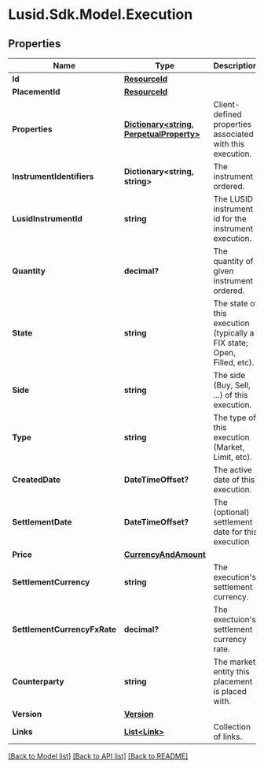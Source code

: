 
# Lusid.Sdk.Model.Execution

## Properties

Name | Type | Description | Notes
------------ | ------------- | ------------- | -------------
**Id** | [**ResourceId**](ResourceId.md) |  | 
**PlacementId** | [**ResourceId**](ResourceId.md) |  | 
**Properties** | [**Dictionary&lt;string, PerpetualProperty&gt;**](PerpetualProperty.md) | Client-defined properties associated with this execution. | [optional] 
**InstrumentIdentifiers** | **Dictionary&lt;string, string&gt;** | The instrument ordered. | 
**LusidInstrumentId** | **string** | The LUSID instrument id for the instrument execution. | 
**Quantity** | **decimal?** | The quantity of given instrument ordered. | 
**State** | **string** | The state of this execution (typically a FIX state; Open, Filled, etc). | 
**Side** | **string** | The side (Buy, Sell, ...) of this execution. | 
**Type** | **string** | The type of this execution (Market, Limit, etc). | 
**CreatedDate** | **DateTimeOffset?** | The active date of this execution. | 
**SettlementDate** | **DateTimeOffset?** | The (optional) settlement date for this execution | [optional] 
**Price** | [**CurrencyAndAmount**](CurrencyAndAmount.md) |  | 
**SettlementCurrency** | **string** | The execution&#39;s settlement currency. | 
**SettlementCurrencyFxRate** | **decimal?** | The exectuion&#39;s settlement currency rate. | 
**Counterparty** | **string** | The market entity this placement is placed with. | 
**Version** | [**Version**](Version.md) |  | [optional] 
**Links** | [**List&lt;Link&gt;**](Link.md) | Collection of links. | [optional] 

[[Back to Model list]](../README.md#documentation-for-models)
[[Back to API list]](../README.md#documentation-for-api-endpoints)
[[Back to README]](../README.md)


